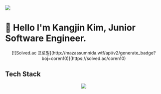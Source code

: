 <img src="https://capsule-render.vercel.app/api?type=waving&height=300&color=gradient&text=Kim%20Kangjin's%20Git%2&reversal=true&textBg=false&fontSize=50&desc=Junior%20S/W%20Engineer%2&descAlignY=62" />

# 👋 Hello I'm Kangjin Kim, Junior Software Engineer.
<div align="center">
[![Solved.ac 프로필](http://mazassumnida.wtf/api/v2/generate_badge?boj=coren10)](https://solved.ac/coren10)
</div>

## Tech Stack

<div align="center">
    <img src="https://img.shields.io/badge/Python-3776ab?style=flat&logo=python&logoColor=white"/>
</div>